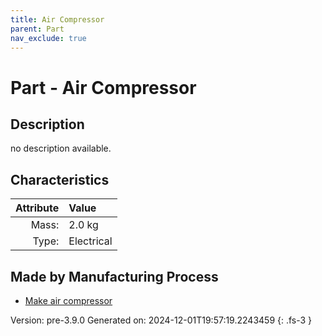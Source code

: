 ```yaml
---
title: Air Compressor
parent: Part
nav_exclude: true
---
```

# Part - Air Compressor

## Description
no description available.

## Characteristics

| Attribute      | Value |
|--------:|:------|
|Mass:|2.0 kg|
|Type:|Electrical|

## Made by Manufacturing Process

- [Make air compressor](../process/make-air-compressor.html)



Version: pre-3.9.0 Generated on: 2024-12-01T19:57:19.2243459
{: .fs-3 }

